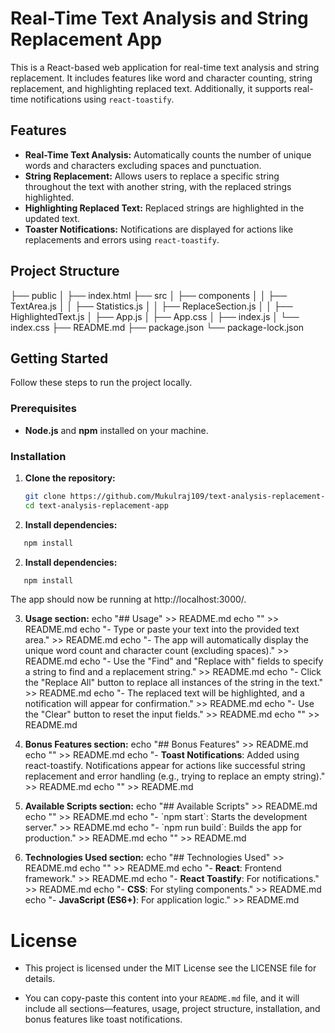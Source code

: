 # Real-Time Text Analysis and String Replacement App

This is a React-based web application for real-time text analysis and string replacement. It includes features like word and character counting, string replacement, and highlighting replaced text. Additionally, it supports real-time notifications using `react-toastify`.

## Features

- **Real-Time Text Analysis:** Automatically counts the number of unique words and characters excluding spaces and punctuation.
- **String Replacement:** Allows users to replace a specific string throughout the text with another string, with the replaced strings highlighted.
- **Highlighting Replaced Text:** Replaced strings are highlighted in the updated text.
- **Toaster Notifications:** Notifications are displayed for actions like replacements and errors using `react-toastify`.

## Project Structure

├── public │ ├── index.html ├── src │ ├── components │ │ ├── TextArea.js │ │ ├── Statistics.js │ │ ├── ReplaceSection.js │ │ ├── HighlightedText.js │ ├── App.js │ ├── App.css │ ├── index.js │ └── index.css ├── README.md ├── package.json └── package-lock.json


## Getting Started

Follow these steps to run the project locally.

### Prerequisites

- **Node.js** and **npm** installed on your machine.

### Installation

1. **Clone the repository:**
   ```bash
   git clone https://github.com/Mukulraj109/text-analysis-replacement-app.git
   cd text-analysis-replacement-app

2. **Install dependencies:**
 ```bash
    npm install
 ```

2. **Install dependencies:**
 ```bash
    npm install
  ```
The app should now be running at http://localhost:3000/.

3. **Usage section:**
echo "## Usage" >> README.md
echo "" >> README.md
echo "- Type or paste your text into the provided text area." >> README.md
echo "- The app will automatically display the unique word count and character count (excluding spaces)." >> README.md
echo "- Use the \"Find\" and \"Replace with\" fields to specify a string to find and a replacement string." >> README.md
echo "- Click the \"Replace All\" button to replace all instances of the string in the text." >> README.md
echo "- The replaced text will be highlighted, and a notification will appear for confirmation." >> README.md
echo "- Use the \"Clear\" button to reset the input fields." >> README.md
echo "" >> README.md

4. **Bonus Features section:**
echo "## Bonus Features" >> README.md
echo "" >> README.md
echo "- **Toast Notifications**: Added using react-toastify. Notifications appear for actions like successful string replacement and error handling (e.g., trying to replace an empty string)." >> README.md
echo "" >> README.md

 5. **Available Scripts section:**
echo "## Available Scripts" >> README.md
echo "" >> README.md
echo "- \`npm start\`: Starts the development server." >> README.md
echo "- \`npm run build\`: Builds the app for production." >> README.md
echo "" >> README.md

6. **Technologies Used section:** 
echo "## Technologies Used" >> README.md
echo "" >> README.md
echo "- **React**: Frontend framework." >> README.md
echo "- **React Toastify**: For notifications." >> README.md
echo "- **CSS**: For styling components." >> README.md
echo "- **JavaScript (ES6+)**: For application logic." >> README.md


# License
- This project is licensed under the MIT License see the LICENSE file for details.

- You can copy-paste this content into your `README.md` file, and it will include all sections—features, usage, project structure, installation, and bonus features like toast notifications.
